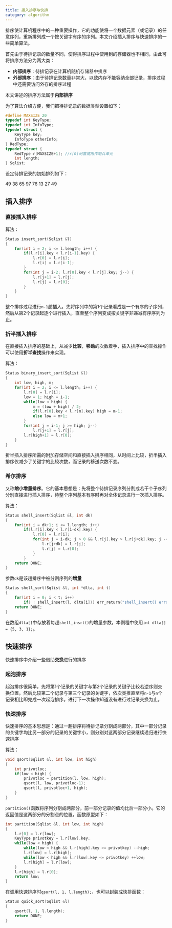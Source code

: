 ```yaml
---
title: 插入排序与快排
category: algorithm
---
```


排序使计算机程序中的一种重要操作，它的功能使将一个数据元素（或记录）的任意序列，重新排列成一个按关键字有序的序列。本文介绍插入排序与快速排序的一些简单算法。
<!--more-->

首先由于待排记录的数量不同，使得排序过程中使用到的存储器也不相同，由此可将排序方法分为两大类：

- **内部排序**：待排记录在计算机随机存储器中排序
- **外部排序**：由于待排记录数量非常大，以致内存不能容纳全部记录，排序过程中还需要访问外存的排序过程

本文讲述的排序方法属于**内部排序**

为了算法介绍方便，我们把待排记录的数据类型设置如下：

``` c
#define MAXSIZE 20
typedef int KeyType;
typedef int InfoType;
typedef struct {
	KeyType	key;
	InfoType otherInfo;
} RedType;
typedef struct {
	RedType r[MAXSIZE+1]; //r[0]闲置或用作哨兵单元
	int	length;
} Sqlist;
```

设定待排记录的初始排列如下：

49 38 65 97 76 13 27 49


## 插入排序

### 直接插入排序

算法：

``` c++
Status insert_sort(Sqlist &l)
{
	for(int i = 2; i <= l.length; i++) {
		if(l.r[i].key < l.r[i-1].key) {
			l.r[0] = l.r[i];
			l.r[i] = l.r[i-1];
		}
		for(int j = i-2; l.r[0].key < l.r[j].key; j--) {
			l.r[j+1] = l.r[j];
			l.r[j] = l.r[0];
		}
	}
}
```

整个排序过程进行`n-1`趟插入。先将序列中的第1个记录看成是一个有序的子序列，然后从第2个记录起逐个进行插入，直至整个序列变成按关键字非递减有序序列为止。

### 折半插入排序

在直接插入排序的基础上，从减少**比较**，**移动**的次数着手，插入排序中的查找操作可以使用**折半查找**操作来实现。

算法：

``` c++
Status binary_insert_sort(Sqlist &l)
{
	int low, high, m;
	for(int i = 2; i <= l.length; i++) {
		l.r[0] = l.r[i];
		low = 1; high = i-1;
		while(low < high) {
			m = (low + high) / 2;
			if(l.r[0].key < l.r[m].key) high = m-1;
			else low = m+1;
		}
		for(int j = i-1; j >= high; j--)
			l.r[j+1] = l.r[j];
		l.r[high+1] = l.r[0];
	}
}
```

折半插入排序所需的附加存储空间和直接插入排序相同，从时间上比较，折半插入排序仅减少了关键字的比较次数，而记录的移送次数不变。

### 希尔排序

又称**缩小增量排序**。它的基本思想是：先将整个待排记录序列分割成若干个子序列分别直接进行插入排序，待整个序列基本有序时再对全体记录进行一次插入排序。

算法：

``` c++
Status shell_insert(Sqlist &l, int dk)
{
	for(int i = dk+1; i <= l.length; i++)
		if(l.r[i].key < l.r[i-dk].key) {
			l.r[0] = l.r[i];
			for(int j = i-dk; j > 0 && l.r[j].key > l.r[j+dk].key; j -= dk) {
				l.r[j+dk] = l.r[j];
				l.r[j] = l.r[0];
			}
		}
	return DONE;
}
```

参数`dk`是该趟排序中被分割序列的**增量**

``` c++
Status shell_sort(Sqlist &l, int *dlta, int t)
{
	for(int i = 0; i < t; i++)
		if( ! shell_insert(l, dlta[i])) err_return("shell_insert() error", ERROR);
	return DONE;
}
```

在数组`dlta[]`中存放着每趟`shell_insrt()`的增量参数，本例程中使用`int dlta[] = {5, 3, 1};`。

## 快速排序

快速排序中介绍一些借助**交换**进行的排序

### 起泡排序

起泡排序很简单，先将第1个记录的关键字与第2个记录的关键子比较若逆序则交换位置，然后比较第二个记录与第三个记录的关键字，依次类推直至将`n-1`与`n`个记录相比即完成一次起泡排序。进行下一次操作知道没有进行过记录交换为止。

### 快速排序

快速排序的基本思想是：通过一趟排序将待排记录分割成两部分，其中一部分记录的关键字均比另一部分的记录的关键字小，则分别对这两部分记录继续递归进行快速排序

算法：

``` c++
void qsort(Sqlist &l, int low, int high)
{
	int privotloc;
	if(low < high) {
		privotloc = partition(l, low, high);
		qsort(l, low, privotloc-1);
		qsort(l, privotloc+1, high);
	}
}
```

`partition()`函数将序列分割成两部分，前一部分记录的值均比后一部分小。它的返回值是这两部分的分割点的位置，函数原型如下：

``` c++
int partition(Sqlist &l, int low, int high)
{
	l.r[0] = l.r[low];
	KeyType privotkey = l.r[low].key;
	while(low < high) {
		while(low < high && l.r[high].key >= privotkey) --high;
		l.r[low] = l.r[high];
		while(low < high && l.r[low].key <= privotkey) ++low;
		l.r[high] = l.r[low];
	}
	l.r[high] = l.r[0];
	return low;
}
```

在调用快速排序时`qsort(l, 1, l.length);`，也可以封装成快排函数：

``` c++
Status quick_sort(Sqlist &l)
{
	qsort(l, 1, l.length);
	return DONE;
}
```
